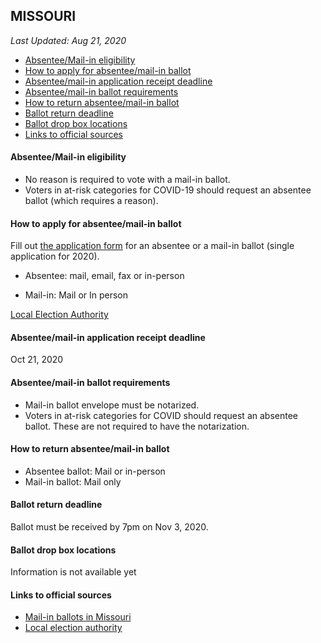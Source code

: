## MISSOURI

*Last Updated: Aug 21, 2020*

* [Absentee/Mail-in eligibility](#absenteemail-in-eligibility)
* [How to apply for absentee/mail-in ballot](#how-to-apply-for-absenteemail-in-ballot)
* [Absentee/mail-in application receipt deadline](#absenteemail-in-application-receipt-deadline)
* [Absentee/mail-in ballot requirements](#absenteemail-in-ballot-requirements)
* [How to return absentee/mail-in ballot](#how-to-return-absenteemail-in-ballot)
* [Ballot return deadline](#ballot-return-deadline)
* [Ballot drop box locations](#ballot-drop-box-locations)
* [Links to official sources](#links-to-official-sources)


#### Absentee/Mail-in eligibility
* No reason is required to vote with a mail-in ballot. 
* Voters in at-risk categories for COVID-19 should request an absentee ballot (which requires a reason).


#### How to apply for absentee/mail-in ballot
Fill out [the application form](https://www.sos.mo.gov/CMSImages/ElectionGoVoteMissouri/2020FillableBallotApplication-GeneralElection.pdf) for an absentee or a mail-in ballot (single application for 2020).

* Absentee: mail, email, fax or in-person

* Mail-in: Mail or In person 

[Local Election Authority](https://www.sos.mo.gov/elections/goVoteMissouri/localelectionauthority)


#### Absentee/mail-in application receipt deadline
Oct 21, 2020


#### Absentee/mail-in ballot requirements
* Mail-in ballot envelope must be notarized.
* Voters in at-risk categories for COVID should request an absentee ballot. These are not required to have the notarization.


#### How to return absentee/mail-in ballot
* Absentee ballot: Mail or in-person
* Mail-in ballot: Mail only


#### Ballot return deadline
Ballot must be received by 7pm on Nov 3, 2020.


#### Ballot drop box locations
Information is not available yet


#### Links to official sources
* [Mail-in ballots in Missouri](https://www.sos.mo.gov/CMSImages/ElectionGoVoteMissouri/Absentee-MailinBallotSummaries.pdf)
* [Local election authority](https://www.sos.mo.gov/elections/goVoteMissouri/localelectionauthority)
